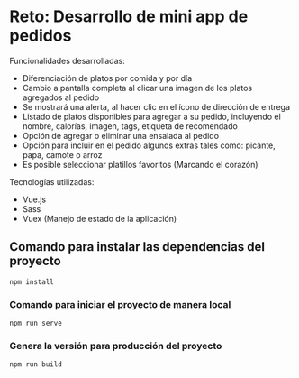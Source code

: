# Reto: Desarrollo de mini app de pedidos
Funcionalidades desarrolladas:
- Diferenciación de platos por comida y por día
- Cambio a pantalla completa al clicar una imagen de los platos agregados al pedido
- Se mostrará una alerta, al hacer clic en el ícono de dirección de entrega
- Listado de platos disponibles para agregar a su pedido, incluyendo el nombre, calorías, imagen, tags, etiqueta de recomendado
- Opción de agregar o eliminar una ensalada al pedido
- Opción para incluir en el pedido algunos extras tales como: picante, papa, camote o arroz
- Es posible seleccionar platillos favoritos (Marcando el corazón)

Tecnologías utilizadas:
- Vue.js
- Sass
- Vuex (Manejo de estado de la aplicación)

## Comando para instalar las dependencias del proyecto
```
npm install
```

### Comando para iniciar el proyecto de manera local
```
npm run serve
```

### Genera la versión para producción del proyecto
```
npm run build
```
